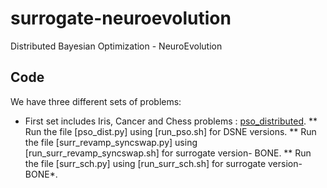 # surrogate-neuroevolution
Distributed Bayesian Optimization - NeuroEvolution

## Code
We have three different sets of problems:
* First set includes Iris, Cancer and Chess problems : [pso_distributed](https://github.com/sydney-machine-learning/surrogate-neuroevolution/tree/master/pso_distributed).
** Run the file [pso_dist.py] using [run_pso.sh] for DSNE versions. 
** Run the file [surr_revamp_syncswap.py] using [run_surr_revamp_syncswap.sh] for surrogate version- BONE. 
** Run the file [surr_sch.py] using [run_surr_sch.sh] for surrogate version- BONE*.
